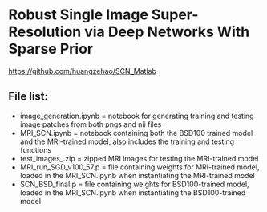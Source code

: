 # Robust Single Image Super-Resolution via Deep Networks With Sparse Prior

https://github.com/huangzehao/SCN_Matlab


## File list:
- image_generation.ipynb = notebook for generating training and testing image patches from both pngs and nii files
- MRI_SCN.ipynb = notebook containing both the BSD100 trained model and the MRI-trained model, also includes the training and testing functions
- test_images_.zip = zipped MRI images for testing the MRI-trained model
- MRI_run_SGD_v100_57.p = file containing weights for MRI-trained model, loaded in the MRI_SCN.ipynb when instantiating the MRI-trained model
- SCN_BSD_final.p = file containing weights for BSD100-trained model, loaded in the MRI_SCN.ipynb when instantiating the BSD100-trained model
